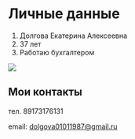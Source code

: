 # Личные данные

1. Долгова Екатерина Алексеевна
2. 37 лет
3. Работаю бухгалтером
   
![](https://drive.google.com/drive/home)

## Мои контакты 
   
тел. 89173176131

email: dolgova01011987@gmail.ru

